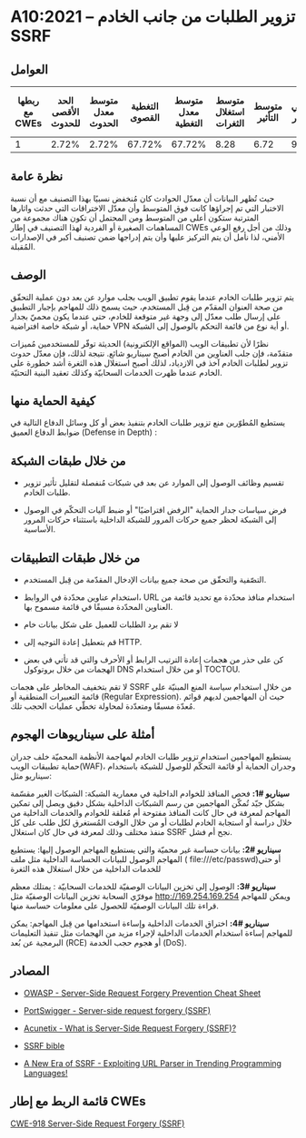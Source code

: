 # A10:2021 – تزوير الطلبات من جانب الخادم SSRF

## العوامل

| ربطها مع CWEs | الحد الأقصى للحدوث | متوسط معدل الحدوث | التغطية القصوى | متوسط معدل التغطية | متوسط استغلال الثغرات | متوسط التأثير | إجمالي التكرار | إجمالي نقاط الضعف CVEs |
|---------------|--------------------|-------------------|----------------|--------------------|-----------------------|---------------|----------------|------------------------|
| 1             | 2.72%              | 2.72%             | 67.72%         | 67.72%             | 8.28                  | 6.72          | 9,503          | 385                    |



## نظرة عامة

حيث تُظهر البيانات أن معدّل الحوادث كان مُنخفض نسبيًا بهذا التصنيف مع أن نسبة الاختبار التي تم إجراؤها كانت فوق المتوسط وأن معدّل الاختراقات التي حدثت واثارها المترتبة ستكون أعلى من المتوسط ومن المحتمل أن تكون هناك مجموعة من المساهمات الصغيرة أو الفردية لهذا التصنيف في إطار CWEs وذلك من أجل رفع الوعي الأمني، لذا نأمل أن يتم التركيز عليها وأن يتم إدراجها ضمن تصنيف أكبر في الإصدارات المُقبلة.


## الوصف 

يتم تزوير طلبات الخادم عندما يقوم تطبيق الويب بجلب موارد عن بعد دون عملية التحقّق من صحة العنوان المقدّم من قِبل المستخدم، حيث يسمح ذلك للمهاجم بإجبار التطبيق على إرسال طلب معدّل إلى وجهة غير متوقعة للخادم، حتى عندما يكون محميّ بجدار حماية، أو شبكة خاصة افتراضية VPN أو أية نوع من قائمة التحكم بالوصول إلى الشبكة.

نظرًا لأن تطبيقات الويب (المواقع الإلكترونية) الحديثة توفّر للمستخدمين مُميزات متقدّمة، فإن جلب العناوين من الخادم أصبح سيناريو شائع. نتيجة لذلك، فإن معدّل حدوث تزوير لطلبات الخادم آخذ في الازدياد، لذلك أصبح استغلال هذه الثغرة أشد خطورة على الخادم عندما ظهرت الخدمات السحابيّة وكذلك تعقيد البنية التحتيّة.

## كيفية الحماية منها 

يستطيع المُطوّرين منع تزوير طلبات الخادم بتنفيذ بعض أو كل وسائل الدفاع التالية في ضوابط الدفاع العميق (Defense in Depth) :
## **من خلال طبقات الشبكة**

-   تقسيم وظائف الوصول إلى الموارد عن بعد في شبكات مُنفصلة لتقليل تأثير تزوير طلبات الخادم.

-   فرض سياسات جدار الحماية "الرفض افتراضيًا" أو ضبط آليات التحكّم في الوصول إلى الشبكة لحظر جميع حركات المرور للشبكة الداخلية باستثناء حركات المرور الأساسية.

## **من خلال طبقات التطبيقات**

-   التصّفية والتحقّق من صحة جميع بيانات الإدخال المقدّمة من قِبل المستخدم.

-   استخدام عناوين محدّدة في الروابط، URL استخدام منافذ محدّدة مع تحديد قائمة من العناوين المحدّدة مسبقًا في قائمة مسموح بها.

-   لا تقم برد الطلبات للعميل على شكل بيانات خام

-   قم بتعطيل إعادة التوجيه إلى HTTP.

-   كن على حذر من هجمات إعادة الترتيب الرابط أو الأحرف والتي قد تأتي في بعض الهجمات من خلال بروتوكول DNS أو من خلال استخدام TOCTOU.

لا تقم بتخفيف المخاطر على هجمات SSRF من خلال استخدام سياسة المنع المبنيّة على قائمة التعبيرات المنطقية أو (Regular Expression). حيث أن المهاجمين لديهم قوائم مُعدّة مسبقًا ومتعدّدة لمحاولة تخطّي عمليات الحجب تلك.

## أمثلة على سيناريوهات الهجوم

يستطيع المهاجمين استخدام تزوير طلبات الخادم لمهاجمة الأنظمة المحميّة خلف جدران حماية تطبيقات الويب(WAF)، وجدران الحماية أو قائمة التحكّم للوصول للشبكة باستخدام سيناريو مثل:

**سيناريو #1:** فحص المنافذ للخوادم الداخلية في معمارية الشبكة:
الشبكات الغير مقسّمة بشكل جيّد تُمكّن المهاجمين من رسم الشبكات الداخلية بشكل دقيق ويصل إلى تمكين المهاجم لمعرفة في حال كانت المنافذ مفتوحة أم مُغلقة للخوادم والخدمات الداخلية من خلال دراسة أو استجابة الخادم لطلبات أو من خلال الوقت المُستغرق لكل طلب على كل منفذ مختلف وذلك لمعرفة في حال كان استغلال SSRF نجح أم فشل.

**سيناريو #2:** بيانات حساسة غير محميّة والتي يستطيع المهاجم الوصول إليها:
يستطيع المهاجم الوصول للبيانات الحساسة الداخلية مثل ملف (  file:///etc/passwd)أو حتى للخدمات الداخلية من خلال استغلال هذه الثغرة

**سيناريو #3:** الوصول إلى تخزين البيانات الوصفيّة للخدمات السحابيّة :
يمتلك معظم موفرّي السحابة تخزين البيانات الوصفيّة مثل http://169.254.169.254    ويمكن للمهاجم قراءة تلك البيانات الوصفيّة للحصول على معلومات حساسة منها.

**سيناريو #4:** اختراق الخدمات الداخلية وإساءة استخدامها من قِبل المهاجم:
يمكن للمهاجم إساءة استخدام الخدمات الداخلية لإجراء مزيد من الهجمات مثل تنفيذ التعليمات البرمجية عن بُعد (RCE) أو هجوم حجب الخدمة (DoS).


## المصادر

-   [OWASP - Server-Side Request Forgery Prevention Cheat Sheet](https://cheatsheetseries.owasp.org/cheatsheets/Server_Side_Request_Forgery_Prevention_Cheat_Sheet.html)

-   [PortSwigger - Server-side request forgery (SSRF)](https://portswigger.net/web-security/ssrf)

-   [Acunetix - What is Server-Side Request Forgery (SSRF)?](https://www.acunetix.com/blog/articles/server-side-request-forgery-vulnerability/)

-   [SSRF bible](https://cheatsheetseries.owasp.org/assets/Server_Side_Request_Forgery_Prevention_Cheat_Sheet_SSRF_Bible.pdf)

-   [A New Era of SSRF - Exploiting URL Parser in Trending Programming Languages!](https://www.blackhat.com/docs/us-17/thursday/us-17-Tsai-A-New-Era-Of-SSRF-Exploiting-URL-Parser-In-Trending-Programming-Languages.pdf)


## قائمة الربط مع إطار CWEs

[CWE-918 Server-Side Request Forgery (SSRF)](https://cwe.mitre.org/data/definitions/918.html)
